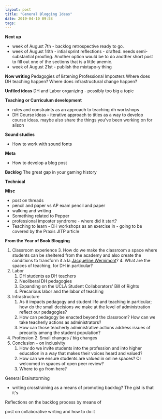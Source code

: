 ```yaml
---
layout: post
title: "General Blogging Ideas"
date: 2019-04-10 09:58
tags:
---
```


**Next up**
* week of August 7th - backlog retrospective ready to go.
* week of August 14th - intial sprint reflections - drafted. needs semi-substantial proofing. Another option would be to do another short post to fill out one of the sections that is a little anemic.
* week of August 21st - publish the mixtape-y thing 

**Now writing**
Pedagogies of listening
Professional Imposters
Where does DH teaching happen?
Where does infrastructural change happen?

**Unfiled ideas**
DH and Labor organizing - possibly too big a topic

**Teaching or Curriculum development**
* rules and constraints as an approach to teaching dh workshops
* DH Course ideas - iterative approach to titles as a way to develop course ideas. maybe also share the things you've been working on for alison

**Sound studies**
* How to work with sound fonts

**Meta**
* How to develop a blog post

**Backlog**
The great gap in your gaming history

**Technical**

**Misc**
* post on threads
* pencil and paper vs AP exam pencil and paper
* walking and writing
* Something related to Pepper
* professional imposter syndrome - where did it start?
* Teaching to learn - DH workshops as an exercise in - going to be covered by the Praxis JITP article

**From the Year of Book Blogging**


1. Classroom experience
    3. How do we make the classroom a space where students can be sheltered from the academy and also create the conditions to transform it a la [Jacqueline Wernimont](https://jwernimont.com/)?
    4. What are the spaces of teaching, for DH in particular?
2. Labor
    1. DH students as DH teachers
    2. Neoliberal DH pedagogies
    3. Expanding on the UCLA Student Collaborators' Bill of Rights
    4. Precarious labor and the labor of teaching
3. Infrastructure
    1. As it impacts pedagogy and student life and teaching in particular; how do the small decisions we make at the level of administration reflect our pedagogies?
    2. How can pedagogy be enacted beyond the classroom? How can we take teacherly actions as administrators?
    3. How can those teacherly administrative actions address issues of precarity among the student population?
4. Profession
    2. Small changes / big changes
5. Conclusion – on inclusivity
    1. How do we invite students into the profession and into higher education in a way that makes their voices heard and valued?
    2. How can we ensure students are valued in online spaces? Or welcomed in spaces of open peer review?
    3. Where to go from here?

General Brainstorming
- writing crosstraining as a means of promoting backlog? The gist is that it's 

Reflections on the backlog process by means of 

post on collaborative writing and how to do it
